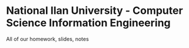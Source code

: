 # National Ilan University - Computer Science Information Engineering

All of our homework, slides, notes
